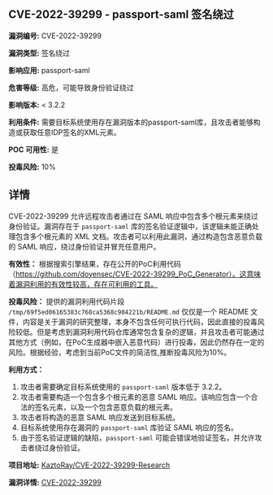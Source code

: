 ## CVE-2022-39299 - passport-saml 签名绕过

**漏洞编号:** CVE-2022-39299

**漏洞类型:** 签名绕过

**影响应用:** passport-saml

**危害等级:** 高危，可能导致身份验证绕过

**影响版本:** < 3.2.2

**利用条件:** 需要目标系统使用存在漏洞版本的passport-saml库，且攻击者能够构造或获取任意IDP签名的XML元素。

**POC 可用性:** 是

**投毒风险:** 10%

## 详情

CVE-2022-39299 允许远程攻击者通过在 SAML 响应中包含多个根元素来绕过身份验证。漏洞存在于 `passport-saml` 库的签名验证逻辑中，该逻辑未能正确处理包含多个根元素的 XML 文档。攻击者可以利用此漏洞，通过构造包含恶意负载的 SAML 响应，绕过身份验证并冒充任意用户。

**有效性：**
根据搜索引擎结果，存在公开的PoC利用代码（https://github.com/doyensec/CVE-2022-39299_PoC_Generator）。这意味着漏洞利用的有效性较高，存在可利用的工具。

**投毒风险：**
提供的漏洞利用代码片段 `/tmp/69f5ed06165383c768ca5368c904221b/README.md` 仅仅是一个 README 文件，内容是关于漏洞的研究整理，本身不包含任何可执行代码，因此直接的投毒风险较低。但是考虑到漏洞利用代码仓库通常包含复杂的逻辑，并且攻击者可能通过其他方式（例如，在PoC生成器中嵌入恶意代码）进行投毒，因此仍然存在一定的风险。根据经验，考虑到当前PoC文件的简洁性,推断投毒风险为10%。

**利用方式：**
1.  攻击者需要确定目标系统使用的 `passport-saml` 版本低于 3.2.2。
2.  攻击者需要构造一个包含多个根元素的恶意 SAML 响应。该响应包含一个合法的签名元素，以及一个包含恶意负载的根元素。
3.  攻击者将构造的恶意 SAML 响应发送到目标系统。
4.  目标系统使用存在漏洞的 `passport-saml` 库验证 SAML 响应的签名。
5.  由于签名验证逻辑的缺陷，`passport-saml` 可能会错误地验证签名，并允许攻击者绕过身份验证。

**项目地址:** [KaztoRay/CVE-2022-39299-Research](https://github.com/KaztoRay/CVE-2022-39299-Research)

**漏洞详情:** [CVE-2022-39299](https://nvd.nist.gov/vuln/detail/CVE-2022-39299)